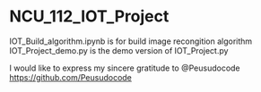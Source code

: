 # NCU_112_IOT_Project

IOT_Build_algorithm.ipynb is for build image recongition algorithm
IOT_Project_demo.py is the demo version of IOT_Project.py


I would like to express my sincere gratitude to @Peusudocode https://github.com/Peusudocode
